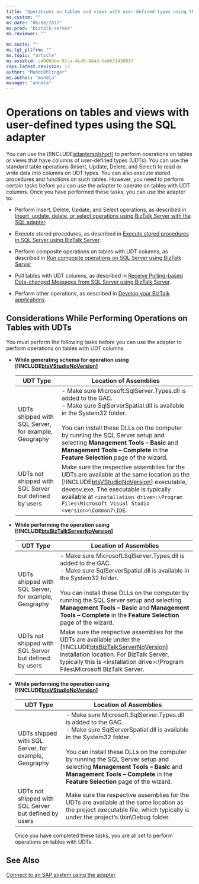 ```yaml
---
title: "Operations on tables and views with user-defined types using the SQL adapter | Microsoft Docs"
ms.custom: ""
ms.date: "06/08/2017"
ms.prod: "biztalk-server"
ms.reviewer: ""

ms.suite: ""
ms.tgt_pltfrm: ""
ms.topic: "article"
ms.assetid: c4006bbe-91ca-4cd9-844d-5ed63142001f
caps.latest.revision: 13
author: "MandiOhlinger"
ms.author: "mandia"
manager: "anneta"
---
```

# Operations on tables and views with user-defined types using the SQL adapter
You can use the [!INCLUDE[adaptersqlshort](../../includes/adaptersqlshort-md.md)] to perform operations on tables or views that have columns of user-defined types (UDTs). You can use the standard table operations (Insert, Update, Delete, and Select) to read or write data into columns on UDT types. You can also execute stored procedures and functions on such tables. However, you need to perform certain tasks before you can use the adapter to operate on tables with UDT columns. Once you have performed these tasks, you can use the adapter to:  

-   Perform Insert, Delete, Update, and Select operations, as described in [Insert, update, delete, or select operations using BizTalk Server with the SQL adapter](../../adapters-and-accelerators/adapter-sql/insert-update-delete-or-select-using-the-sql-adapter-in-biztalk-server.md).  

-   Execute stored procedures, as described in [Execute stored procedures in SQL Server using BizTalk Server](../../adapters-and-accelerators/adapter-sql/execute-stored-procedures-in-sql-server-using-biztalk-server.md).  

-   Perform composite operations on tables with UDT columns, as described in [Run composite operations on SQL Server using BizTalk Server](../../adapters-and-accelerators/adapter-sql/run-composite-operations-on-sql-server-using-biztalk-server.md)  

-   Poll tables with UDT columns, as described in [Receive Polling-based Data-changed Messages from SQL Server using BizTalk Server](../../adapters-and-accelerators/adapter-sql/receive-polling-based-data-changed-messages-from-sql-server-using-biztalk.md).  

-   Perform other operations, as described in [Develop your BizTalk applications](../../core/develop-your-biztalk-applications.md).  

## Considerations While Performing Operations on Tables with UDTs  
 You must perform the following tasks before you can use the adapter to perform operations on tables with UDT columns.  

- **While generating schema for operation using [!INCLUDE[btsVStudioNoVersion](../../includes/btsvstudionoversion-md.md)]**  


  |                       UDT Type                        |                                                                                                                                                                        Location of Assemblies                                                                                                                                                                        |
  |-------------------------------------------------------|----------------------------------------------------------------------------------------------------------------------------------------------------------------------------------------------------------------------------------------------------------------------------------------------------------------------------------------------------------------------|
  | UDTs shipped with SQL Server, for example, Geography  | -   Make sure Microsoft.SqlServer.Types.dll is added to the GAC.<br />-   Make sure SqlServerSpatial.dll is available in the System32 folder.<br /><br /> You can install these DLLs on the computer by running the SQL Server setup and selecting **Management Tools – Basic** and **Management Tools – Complete** in the **Feature Selection** page of the wizard. |
  | UDTs not shipped with SQL Server but defined by users |                      Make sure the respective assemblies for the UDTs are available at the same location as the [!INCLUDE[btsVStudioNoVersion](../../includes/btsvstudionoversion-md.md)] executable, devenv.exe. The executable is typically available at `<installation drive>:\Program Files\Microsoft Visual Studio <version>\Common7\IDE`.                      |


- **While performing the operation using [!INCLUDE[btsBizTalkServerNoVersion](../../includes/btsbiztalkservernoversion-md.md)]**  


  |                       UDT Type                        |                                                                                                                                                                        Location of Assemblies                                                                                                                                                                        |
  |-------------------------------------------------------|----------------------------------------------------------------------------------------------------------------------------------------------------------------------------------------------------------------------------------------------------------------------------------------------------------------------------------------------------------------------|
  | UDTs shipped with SQL Server, for example, Geography  | -   Make sure Microsoft.SqlServer.Types.dll is added to the GAC.<br />-   Make sure SqlServerSpatial.dll is available in the System32 folder.<br /><br /> You can install these DLLs on the computer by running the SQL Server setup and selecting **Management Tools – Basic** and **Management Tools – Complete** in the **Feature Selection** page of the wizard. |
  | UDTs not shipped with SQL Server but defined by users |                                     Make sure the respective assemblies for the UDTs are available under the [!INCLUDE[btsBizTalkServerNoVersion](../../includes/btsbiztalkservernoversion-md.md)] installation location. For BizTalk Server, typically this is \<installation drive\>:\Program Files\Microsoft BizTalk Server.                                      |


- **While performing the operation using [!INCLUDE[btsVStudioNoVersion](../../includes/btsvstudionoversion-md.md)]**  

  |UDT Type|Location of Assemblies|  
  |--------------|----------------------------|  
  |UDTs shipped with SQL Server, for example, Geography|-   Make sure Microsoft.SqlServer.Types.dll is added to the GAC.<br />-   Make sure SqlServerSpatial.dll is available in the System32 folder.<br /><br /> You can install these DLLs on the computer by running the SQL Server setup and selecting **Management Tools – Basic** and **Management Tools – Complete** in the **Feature Selection** page of the wizard.|  
  |UDTs not shipped with SQL Server but defined by users|Make sure the respective assemblies for the UDTs are available at the same location as the project executable file, which typically is under the project’s \bin\Debug folder.|  

  Once you have completed these tasks, you are all set to perform operations on tables with UDTs.  

## See Also  
 [Connect to an SAP system using the adapter](../../adapters-and-accelerators/adapter-sap/connect-to-an-sap-system-using-the-adapter.md)